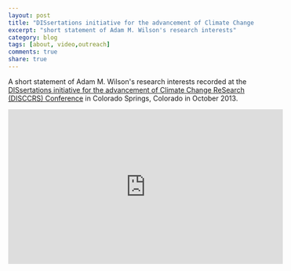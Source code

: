 ```yaml
---
layout: post
title: "DISsertations initiative for the advancement of Climate Change ReSearch (DISCCRS) Conference"
excerpt: "short statement of Adam M. Wilson's research interests"
category: blog
tags: [about, video,outreach]
comments: true
share: true
---
```

A short statement of Adam M. Wilson's research interests recorded at the [DISsertations initiative for the advancement of Climate Change ReSearch (DISCCRS) Conference](http://disccrs.org/) in Colorado Springs, Colorado in October 2013.

<iframe width="560" height="315" src="https://www.youtube.com/embed/YRtdUQ4FeNU" frameborder="0" allowfullscreen></iframe>
